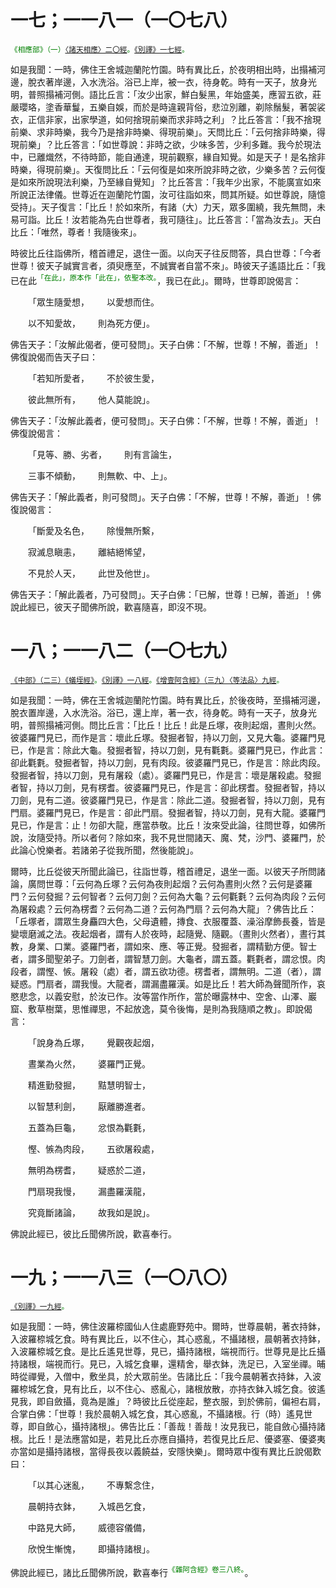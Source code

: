 # 一七；一一八一（一〇七八）

<sup><font color="green">《相應部》（一）[〈諸天相應〉二〇經](https://github.com/gwsice/buddhism/blob/master/%E6%97%A9%E6%9C%9F/%E5%8D%97%E4%BC%A0%E7%9B%B8%E5%BA%94%E9%83%A8/01%E6%9C%89%E5%81%88%E7%AF%87/01%20%E8%AF%B8%E5%A4%A9%E7%9B%B8%E5%BA%94.md#1_20)。[《別譯》一七經](https://github.com/gwsice/buddhism/blob/master/%E6%97%A9%E6%9C%9F/%E6%9D%82%E9%98%BF%E5%90%AB%E7%BB%8F/%E5%88%AB%E8%AF%91%E6%9D%82%E9%98%BF%E5%90%AB%E7%BB%8F/01.md#17)。</font></sup>

如是我聞：一時，佛住王舍城迦蘭陀竹園。時有異比丘，於夜明相出時，出搨補河邊，脫衣著岸邊，入水洗浴。浴已上岸，被一衣，待身乾。時有一天子，放身光明，普照搨補河側。語比丘言：「汝少出家，鮮白髮黑，年始盛美，應習五欲，莊嚴瓔珞，塗香華鬘，五樂自娛，而於是時違親背俗，悲泣別離，剃除鬚髮，著袈裟衣，正信非家，出家學道，如何捨現前樂而求非時之利」？比丘答言：「我不捨現前樂、求非時樂，我今乃是捨非時樂、得現前樂」。天問比丘：「云何捨非時樂，得現前樂」？比丘答言：「如世尊說：非時之欲，少味多苦，少利多難。我今於現法中，已離熾然，不待時節，能自通達，現前觀察，緣自知覺。如是天子！是名捨非時樂，得現前樂」。天復問比丘：「云何復是如來所說非時之欲，少樂多苦？云何復是如來所說現法利樂，乃至緣自覺知」？比丘答言：「我年少出家，不能廣宣如來所說正法律儀。世尊近在迦蘭陀竹園，汝可往詣如來，問其所疑。如世尊說，隨憶受持」。天子復言：「比丘！於如來所，有諸（大）力天，眾多圍繞，我先無問，未易可詣。比丘！汝若能為先白世尊者，我可隨往」。比丘答言：「當為汝去」。天白比丘：「唯然，尊者！我隨後來」。

時彼比丘往詣佛所，稽首禮足，退住一面。以向天子往反問答，具白世尊：「今者世尊！彼天子誠實言者，須臾應至，不誠實者自當不來」。時彼天子遙語比丘：「我已在此<sup><font color="green">「在此」，原本作「此在」，依聖本改。</font></sup>，我已在此」。爾時，世尊即說偈言：

&emsp;&emsp;「眾生隨愛想，&emsp;&emsp;以愛想而住。

&emsp;&emsp;以不知愛故，&emsp;&emsp;則為死方便」。

佛告天子：「汝解此偈者，便可發問」。天子白佛：「不解，世尊！不解，善逝」！佛復說偈而告天子曰：

&emsp;&emsp;「若知所愛者，&emsp;&emsp;不於彼生愛，

&emsp;&emsp;彼此無所有，&emsp;&emsp;他人莫能說」。

佛告天子：「汝解此義者，便可發問」。天子白佛：「不解，世尊！不解，善逝」！佛復說偈言：

&emsp;&emsp;「見等、勝、劣者，&emsp;&emsp;則有言論生，

&emsp;&emsp;三事不傾動，&emsp;&emsp;則無軟、中、上」。

佛告天子：「解此義者，則可發問」。天子白佛：「不解，世尊！不解，善逝」！佛復說偈言：

&emsp;&emsp;「斷愛及名色，&emsp;&emsp;除慢無所繫，

&emsp;&emsp;寂滅息瞋恚，&emsp;&emsp;離結絕悕望，

&emsp;&emsp;不見於人天，&emsp;&emsp;此世及他世」。

佛告天子：「解此義者，乃可發問」。天子白佛：「已解，世尊！已解，善逝」！佛說此經已，彼天子聞佛所說，歡喜隨喜，即沒不現。

# 一八；一一八二（一〇七九）

<sup><font color="green">[《中部》（二三）《蟻垤經》](https://github.com/gwsice/buddhism/blob/master/%E6%97%A9%E6%9C%9F/%E5%8D%97%E4%BC%A0%E4%B8%AD%E9%83%A8/023%20%E8%9A%81%E5%9E%A4%E7%BB%8F.md)。[《別譯》一八經](https://github.com/gwsice/buddhism/blob/master/%E6%97%A9%E6%9C%9F/%E6%9D%82%E9%98%BF%E5%90%AB%E7%BB%8F/%E5%88%AB%E8%AF%91%E6%9D%82%E9%98%BF%E5%90%AB%E7%BB%8F/01.md#18)。[《增壹阿含經》（三九）〈等法品〉九經](https://github.com/gwsice/buddhism/blob/master/%E6%97%A9%E6%9C%9F/%E5%A2%9E%E4%B8%80%E9%98%BF%E5%90%AB%E7%BB%8F/33.md#39_9)。</font></sup>

如是我聞：一時，佛在王舍城迦蘭陀竹園。時有異比丘，於後夜時，至搨補河邊，脫衣置岸邊，入水洗浴。浴已，還上岸，著一衣，待身乾。時有一天子，放身光明，普照搨補河側。問比丘言：「比丘！比丘！此是丘塚，夜則起烟，晝則火然。彼婆羅門見已，而作是言：壞此丘塚。發掘者智，持以刀劍，又見大龜。婆羅門見已，作是言：除此大龜。發掘者智，持以刀劍，見有氍氀。婆羅門見已，作此言：卻此氍氀。發掘者智，持以刀劍，見有肉段。彼婆羅門見已，作是言：除此肉段。發掘者智，持以刀劍，見有屠殺（處）。婆羅門見已，作是言：壞是屠殺處。發掘者智，持以刀劍，見有楞耆。彼婆羅門見已，作是言：卻此楞耆。發掘者智，持以刀劍，見有二道。彼婆羅門見已，作是言：除此二道。發掘者智，持以刀劍，見有門扇。婆羅門見已，作是言：卻此門扇。發掘者智，持以刀劍，見有大龍。婆羅門見已，作是言：止！勿卻大龍，應當恭敬。比丘！汝來受此論，往問世尊，如佛所說，汝隨受持。所以者何？除如來，我不見世間諸天、魔、梵，沙門、婆羅門，於此論心悅樂者。若諸弟子從我所聞，然後能說」。

爾時，比丘從彼天所聞此論已，往詣世尊，稽首禮足，退坐一面。以彼天子所問諸論，廣問世尊：「云何為丘塚？云何為夜則起烟？云何為晝則火然？云何是婆羅門？云何發掘？云何智者？云何刀劍？云何為大龜？云何氍氀？云何為肉段？云何為屠殺處？云何為楞耆？云何為二道？云何為門扇？云何為大龍」？佛告比丘：「丘塚者，謂眾生身麤四大色，父母遺體，摶食、衣服覆蓋、澡浴摩飾長養，皆是變壞磨滅之法。夜起烟者，謂有人於夜時，起隨覺、隨觀。（晝則火然者），晝行其教，身業、口業。婆羅門者，謂如來、應、等正覺。發掘者，謂精勤方便。智士者，謂多聞聖弟子。刀劍者，謂智慧刀劍。大龜者，謂五蓋。氍氀者，謂忿恨。肉段者，謂慳、愱。屠殺（處）者，謂五欲功德。楞耆者，謂無明。二道（者），謂疑惑。門扇者，謂我慢。大龍者，謂漏盡羅漢。如是比丘！若大師為聲聞所作，哀愍悲念，以義安慰，於汝已作。汝等當作所作，當於曝露林中、空舍、山澤、巖窟、敷草樹葉，思惟禪思，不起放逸，莫令後悔，是則為我隨順之教」。即說偈言：

&emsp;&emsp;「說身為丘塚，&emsp;&emsp;覺觀夜起烟，

&emsp;&emsp;晝業為火然，&emsp;&emsp;婆羅門正覺。

&emsp;&emsp;精進勤發掘，&emsp;&emsp;黠慧明智士，

&emsp;&emsp;以智慧利劍，&emsp;&emsp;厭離勝進者。

&emsp;&emsp;五蓋為巨龜，&emsp;&emsp;忿恨為氍氀，

&emsp;&emsp;慳、愱為肉段，&emsp;&emsp;五欲屠殺處，

&emsp;&emsp;無明為楞耆，&emsp;&emsp;疑惑於二道，

&emsp;&emsp;門扇現我慢，&emsp;&emsp;漏盡羅漢龍，

&emsp;&emsp;究竟斷諸論，&emsp;&emsp;故我如是說」。

佛說此經已，彼比丘聞佛所說，歡喜奉行。

# 一九；一一八三（一〇八〇）

<sup><font color="green">[《別譯》一九經](https://github.com/gwsice/buddhism/blob/master/%E6%97%A9%E6%9C%9F/%E6%9D%82%E9%98%BF%E5%90%AB%E7%BB%8F/%E5%88%AB%E8%AF%91%E6%9D%82%E9%98%BF%E5%90%AB%E7%BB%8F/01.md#19)。</font></sup>

如是我聞：一時，佛住波羅㮈國仙人住處鹿野苑中。爾時，世尊晨朝，著衣持鉢，入波羅㮈城乞食。時有異比丘，以不住心，其心惑亂，不攝諸根，晨朝著衣持鉢，入波羅㮈城乞食。是比丘遙見世尊，見已，攝持諸根，端視而行。世尊見是比丘攝持諸根，端視而行。見已，入城乞食畢，還精舍，舉衣鉢，洗足已，入室坐禪。晡時從禪覺，入僧中，敷坐具，於大眾前坐。告諸比丘：「我今晨朝著衣持鉢，入波羅㮈城乞食，見有比丘，以不住心、惑亂心，諸根放散，亦持衣鉢入城乞食。彼遙見我，即自斂攝，竟為是誰」？時彼比丘從座起，整衣服，到於佛前，偏袒右肩，合掌白佛：「世尊！我於晨朝入城乞食，其心惑亂，不攝諸根。行（時）遙見世尊，即自斂心，攝持諸根」。佛告比丘：「善哉！善哉！汝見我已，能自斂心攝持諸根。比丘！是法應當如是，若見比丘亦應自攝持，若復見比丘尼、優婆塞、優婆夷亦當如是攝持諸根，當得長夜以義饒益，安隱快樂」。爾時眾中復有異比丘說偈歎曰：

&emsp;&emsp;「以其心迷亂，&emsp;&emsp;不專繫念住，

&emsp;&emsp;晨朝持衣鉢，&emsp;&emsp;入城邑乞食，

&emsp;&emsp;中路見大師，&emsp;&emsp;威德容儀備，

&emsp;&emsp;欣悅生慚愧，&emsp;&emsp;即攝持諸根」。

佛說此經已，諸比丘聞佛所說，歡喜奉行<sup><font color="green">《雜阿含經》卷三八終。</font></sup>。

